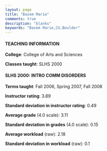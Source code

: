 ```yaml
---
layout: page
title: "Basem Marie" 
comments: true
description: "blanks"
keywords: "Basem Marie,CU,Boulder"
---
```

<head>
<script src="https://ajax.googleapis.com/ajax/libs/jquery/2.1.3/jquery.min.js"></script>
<script src="https://dl.dropboxusercontent.com/s/pc42nxpaw1ea4o9/highcharts.js?dl=0"></script>
<!-- <script src="../assets/js/highcharts.js"></script> -->
<style type="text/css">@font-face {
	font-family: "Bebas Neue";
	src: url(https://www.filehosting.org/file/details/544349/BebasNeue Regular.otf) format("opentype");
	}
	h1.Bebas { 
		font-family: "Bebas Neue", Verdana, Tahoma;
	}
</style>
</head>
	   
#### TEACHING INFORMATION

**College**: College of Arts and Sciences

**Classes taught**: SLHS 2000

#### SLHS 2000: INTRO COMM DISORDERS

**Terms taught**: Fall 2006, Spring 2007, Fall 2008

**Instructor rating**: 3.89

**Standard deviation in instructor rating**: 0.49

**Average grade** (4.0 scale): 3.11

**Standard deviation in grades** (4.0 scale): 0.15

**Average workload** (raw): 2.18

**Standard deviation in workload** (raw): 0.1

